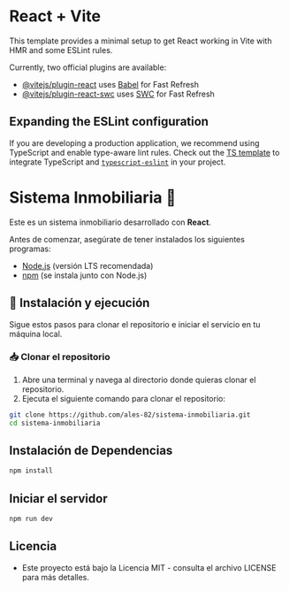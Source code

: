 # React + Vite

This template provides a minimal setup to get React working in Vite with HMR and some ESLint rules.

Currently, two official plugins are available:

- [@vitejs/plugin-react](https://github.com/vitejs/vite-plugin-react/blob/main/packages/plugin-react/README.md) uses [Babel](https://babeljs.io/) for Fast Refresh
- [@vitejs/plugin-react-swc](https://github.com/vitejs/vite-plugin-react-swc) uses [SWC](https://swc.rs/) for Fast Refresh

## Expanding the ESLint configuration

If you are developing a production application, we recommend using TypeScript and enable type-aware lint rules. Check out the [TS template](https://github.com/vitejs/vite/tree/main/packages/create-vite/template-react-ts) to integrate TypeScript and [`typescript-eslint`](https://typescript-eslint.io) in your project.
# Sistema Inmobiliaria 🏡

Este es un sistema inmobiliario desarrollado con **React**.

Antes de comenzar, asegúrate de tener instalados los siguientes programas:

- [Node.js](https://nodejs.org/) (versión LTS recomendada)
- [npm](https://www.npmjs.com/) (se instala junto con Node.js)

## 🚀 Instalación y ejecución

Sigue estos pasos para clonar el repositorio e iniciar el servicio en tu máquina local.

### 📥 Clonar el repositorio
1. Abre una terminal y navega al directorio donde quieras clonar el repositorio.
2. Ejecuta el siguiente comando para clonar el repositorio:

```bash
git clone https://github.com/ales-82/sistema-inmobiliaria.git
cd sistema-inmobiliaria
```

## Instalación de Dependencias
```bash
npm install
```
## Iniciar el servidor
```bash
npm run dev
```

## Licencia
 - Este proyecto está bajo la Licencia MIT - consulta el archivo LICENSE para más detalles.

